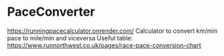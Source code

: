 # PaceConverter
https://runningpacecalculator.onrender.com/
Calculator to convert km/min pace to mile/min and viceversa 
Useful table:
https://www.runnorthwest.co.uk/pages/race-pace-conversion-chart
